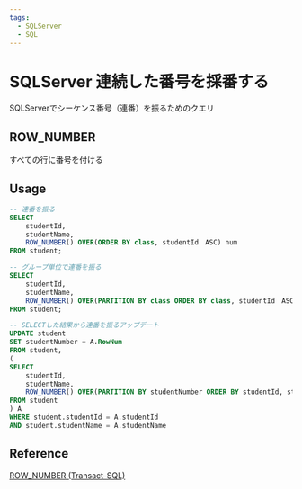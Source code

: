 ```yaml
---
tags:
  - SQLServer
  - SQL
---
```


# SQLServer 連続した番号を採番する
SQLServerでシーケンス番号（連番）を振るためのクエリ

## ROW_NUMBER
すべての行に番号を付ける

## Usage
```sql
-- 連番を振る
SELECT
    studentId,
    studentName,
    ROW_NUMBER() OVER(ORDER BY class, studentId　ASC) num
FROM student;
```

```sql
-- グループ単位で連番を振る
SELECT
    studentId,
    studentName,
    ROW_NUMBER() OVER(PARTITION BY class ORDER BY class, studentId　ASC) num
FROM student;
```

```sql
-- SELECTした結果から連番を振るアップデート
UPDATE student
SET studentNumber = A.RowNum
FROM student,
(
SELECT
    studentId,
    studentName,
    ROW_NUMBER() OVER(PARTITION BY studentNumber ORDER BY studentId, studentName　ASC) RowNum
FROM student
) A
WHERE student.studentId = A.studentId
AND student.studentName = A.studentName
```


## Reference
[ROW_NUMBER (Transact-SQL)](https://learn.microsoft.com/ja-jp/sql/t-sql/functions/row-number-transact-sql?view=sql-server-ver16)
